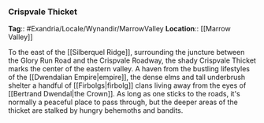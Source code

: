 ### Crispvale Thicket
**Tag**:: #Exandria/Locale/Wynandir/MarrowValley
**Location**:: [[Marrow Valley]]

To the east of the [[Silberquel Ridge]], surrounding the juncture between the Glory Run Road and the Crispvale Roadway, the shady Crispvale Thicket marks the center of the eastern valley. A haven from the bustling lifestyles of the [[Dwendalian Empire|empire]], the dense elms and tall underbrush shelter a handful of [[Firbolgs|firbolg]] clans living away from the eyes of [[Bertrand Dwendal|the Crown]]. As long as one sticks to the roads, it's normally a peaceful place to pass through, but the deeper areas of the thicket are stalked by hungry behemoths and bandits.